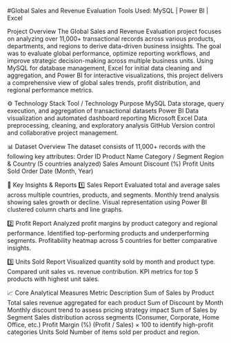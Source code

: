 #Global Sales and Revenue Evaluation
Tools Used: MySQL | Power BI | Excel 

Project Overview
The Global Sales and Revenue Evaluation project focuses on analyzing over 11,000+ transactional records across various products, departments, and regions to derive data-driven business insights. The goal was to evaluate global performance, optimize reporting workflows, and improve strategic decision-making across multiple business units.
Using MySQL for database management, Excel for initial data cleaning and aggregation, and Power BI for interactive visualizations, this project delivers a comprehensive view of global sales trends, profit distribution, and regional performance metrics.

⚙️ Technology Stack
Tool / Technology	Purpose
MySQL	Data storage, query execution, and aggregation of transactional datasets
Power BI	Data visualization and automated dashboard reporting
Microsoft Excel	Data preprocessing, cleaning, and exploratory analysis
GitHub	Version control and collaborative project management.

📊 Dataset Overview
The dataset consists of 11,000+ records with the following key attributes:
Order ID
Product Name
Category / Segment
Region & Country (5 countries analyzed)
Sales Amount
Discount (%)
Profit
Units Sold
Order Date (Month, Year)

🧩 Key Insights & Reports
1️⃣ Sales Report
Evaluated total and average sales across multiple countries, products, and segments.
Monthly trend analysis showing sales growth or decline.
Visual representation using Power BI clustered column charts and line graphs.

2️⃣ Profit Report
Analyzed profit margins by product category and regional performance.
Identified top-performing products and underperforming segments.
Profitability heatmap across 5 countries for better comparative insights.

3️⃣ Units Sold Report
Visualized quantity sold by month and product type.
Compared unit sales vs. revenue contribution.
KPI metrics for top 5 products with highest unit sales.

📈 Core Analytical Measures
Metric	Description
Sum of Sales by Product	Total sales revenue aggregated for each product
Sum of Discount by Month	Monthly discount trend to assess pricing strategy impact
Sum of Sales by Segment	Sales distribution across segments (Consumer, Corporate, Home Office, etc.)
Profit Margin (%)	(Profit / Sales) × 100 to identify high-profit categories
Units Sold	Number of items sold per product and region.
